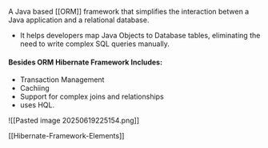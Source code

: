 A Java based [[ORM]] framework that simplifies the interaction betwen a Java application and a relational database.
- It helps developers map Java Objects to Database tables, eliminating the need to write complex SQL queries manually.

#### Besides ORM Hibernate Framework Includes:
- Transaction Management
- Cachiing
- Support for complex joins and relationships
- uses HQL.

![[Pasted image 20250619225154.png]]

[[Hibernate-Framework-Elements]]